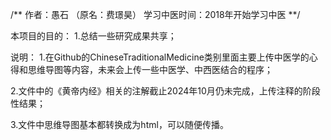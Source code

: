 /**
作者：愚石 （原名：费璟昊）
学习中医时间：2018年开始学习中医
**/

本项目的目的：
1.总结一些研究成果共享；

说明：
1.在Github的ChineseTraditionalMedicine类别里面主要上传中医学的心得和思维导图等内容，未来会上传一些中医学、中西医结合的程序；

2.文件中的《黄帝内经》相关的注解截止2024年10月仍未完成，上传注释的阶段性结果；

3.文件中思维导图基本都转换成为html，可以随便传播。
